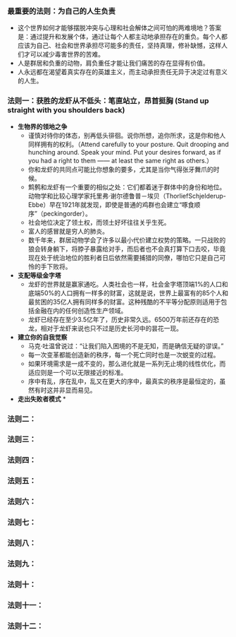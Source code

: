 ### 最重要的法则：为自己的人生负责 
  * 这个世界如何才能够摆脱冲突与心理和社会解体之间可怕的两难境地？答案是：通过提升和发展个体，通过让每个人都主动地承担存在的重负。每个人都应该为自己、社会和世界承担尽可能多的责任，坚持真理，修补缺憾，这样人们才可以减少毒害世界的苦难。
  * 人是群居和负重的动物，肩负重任才能让我们痛苦的存在显得有价值。
  * 人永远都在渴望着真实存在的英雄主义，而主动承担责任无异于决定过有意义的人生。
### 法则一：获胜的龙虾从不低头：笔直站立，昂首挺胸 (Stand up straight with you shoulders back)
* **生物界的领地之争**
  * 谨慎对待你的体态，别再低头徘徊。说你所想，追你所求，这是你和他人同样拥有的权利。（Attend carefully to your posture. Quit drooping and hunching around. Speak your mind. Put your desires forward, as if you had a right to them —— at least the same right as others.）
  * 你和龙虾的共同点可能比你想象的要多，尤其是当你气得张牙舞爪的时候。
  * 鹪鹩和龙虾有一个重要的相似之处：它们都着迷于群体中的身份和地位。动物学和比较心理学家托里弗·谢尔德鲁普－埃贝（ThorliefSchjelderup-Ebbe）早在1921年就发现，即使是普通的鸡群也会建立“啄食顺序”（peckingorder）。
  * 社会地位决定了领土权，而领土好坏往往关乎生死。
  * 富人的感冒就是穷人的肺炎。
  * 数千年来，群居动物学会了许多以最小代价建立权势的策略。一只战败的狼会转身躺下，将脖子暴露给对手，而后者也不会真打算下口去咬，毕竟现在处于统治地位的胜利者日后依然需要捕猎的同僚，哪怕它只是自己可怜的手下败将。
* **支配等级金字塔**
  * 龙虾的世界就是赢家通吃。人类社会也一样，社会金字塔顶端1%的人口和底端50%的人口拥有一样多的财富，这就是说，世界上最富有的85个人和最贫困的35亿人拥有同样多的财富。这种残酷的不平等分配原则适用于包括金融在内的任何创造性生产领域。
  * 龙虾已经存在至少3.5亿年了，历史非常久远。6500万年前还存在的恐龙，相对于龙虾来说也只不过是历史长河中的昙花一现。
* **建立你的自我觉察**
  * 马克·吐温曾说过：“让我们陷入困境的不是无知，而是确信无疑的谬误。”
  * 每一次变革都能创造新的秩序，每一个死亡同时也是一次蜕变的过程。
  * 如果环境需求是一成不变的，那么进化就是一系列无止境的线性优化，而适应则是一个可以无限接近的标准。
  * 序中有乱，序在乱中，乱又在更大的序中，最真实的秩序是最恒定的，虽然有时这并非显而易见。
* **走出失败者模式**
  * 
### 法则二：
### 法则三：
### 法则四：
### 法则五：
### 法则六：
### 法则七：
### 法则八：
### 法则九：
### 法则十：
### 法则十一：
### 法则十二：

